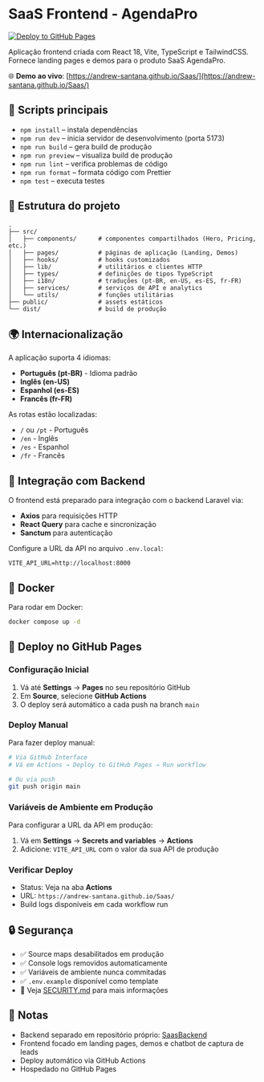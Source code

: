 # SaaS Frontend - AgendaPro

[![Deploy to GitHub Pages](https://github.com/Andrew-Santana/Saas/actions/workflows/deploy.yml/badge.svg)](https://github.com/Andrew-Santana/Saas/actions/workflows/deploy.yml)

Aplicação frontend criada com React 18, Vite, TypeScript e TailwindCSS. Fornece landing pages e demos para o produto SaaS AgendaPro.

🌐 **Demo ao vivo**: [https://andrew-santana.github.io/Saas/](https://andrew-santana.github.io/Saas/)

## 🚀 Scripts principais

- `npm install` – instala dependências
- `npm run dev` – inicia servidor de desenvolvimento (porta 5173)
- `npm run build` – gera build de produção
- `npm run preview` – visualiza build de produção
- `npm run lint` – verifica problemas de código
- `npm run format` – formata código com Prettier
- `npm test` – executa testes

## 📁 Estrutura do projeto

```
.
├── src/
│   ├── components/      # componentes compartilhados (Hero, Pricing, etc.)
│   ├── pages/           # páginas de aplicação (Landing, Demos)
│   ├── hooks/           # hooks customizados
│   ├── lib/             # utilitários e clientes HTTP
│   ├── types/           # definições de tipos TypeScript
│   ├── i18n/            # traduções (pt-BR, en-US, es-ES, fr-FR)
│   ├── services/        # serviços de API e analytics
│   └── utils/           # funções utilitárias
├── public/              # assets estáticos
└── dist/                # build de produção
```

## 🌍 Internacionalização

A aplicação suporta 4 idiomas:
- **Português (pt-BR)** - Idioma padrão
- **Inglês (en-US)**
- **Espanhol (es-ES)**
- **Francês (fr-FR)**

As rotas estão localizadas:
- `/` ou `/pt` - Português
- `/en` - Inglês
- `/es` - Espanhol
- `/fr` - Francês

## 🔗 Integração com Backend

O frontend está preparado para integração com o backend Laravel via:
- **Axios** para requisições HTTP
- **React Query** para cache e sincronização
- **Sanctum** para autenticação

Configure a URL da API no arquivo `.env.local`:
```
VITE_API_URL=http://localhost:8000
```

## 🐳 Docker

Para rodar em Docker:
```bash
docker compose up -d
```

## 🚀 Deploy no GitHub Pages

### Configuração Inicial

1. Vá até **Settings** → **Pages** no seu repositório GitHub
2. Em **Source**, selecione **GitHub Actions**
3. O deploy será automático a cada push na branch `main`

### Deploy Manual

Para fazer deploy manual:
```bash
# Via GitHub Interface
# Vá em Actions → Deploy to GitHub Pages → Run workflow

# Ou via push
git push origin main
```

### Variáveis de Ambiente em Produção

Para configurar a URL da API em produção:
1. Vá em **Settings** → **Secrets and variables** → **Actions**
2. Adicione: `VITE_API_URL` com o valor da sua API de produção

### Verificar Deploy

- Status: Veja na aba **Actions**
- URL: `https://andrew-santana.github.io/Saas/`
- Build logs disponíveis em cada workflow run

## 🔒 Segurança

- ✅ Source maps desabilitados em produção
- ✅ Console logs removidos automaticamente
- ✅ Variáveis de ambiente nunca commitadas
- ✅ `.env.example` disponível como template
- 📄 Veja [SECURITY.md](./SECURITY.md) para mais informações

## 📝 Notas

- Backend separado em repositório próprio: [SaasBackend](https://github.com/Andrew-Santana/SaasBackend)
- Frontend focado em landing pages, demos e chatbot de captura de leads
- Deploy automático via GitHub Actions
- Hospedado no GitHub Pages
